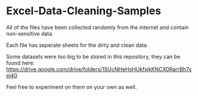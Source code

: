 # Excel-Data-Cleaning-Samples

All of the files have been collected randomly from the internet and contain non-sensitive data.

Each file has seperate sheets for the dirty and clean data. 

Some datasets were too big to be stored in this repository, they can be found here: https://drive.google.com/drive/folders/1SUcNHeHsHUkfsjkKNCX0RarrBh7sej40

Feel free to experiment on them on your own as well.
